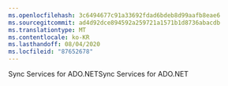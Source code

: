 ```yaml
---
ms.openlocfilehash: 3c6494677c91a33692fdad6bdeb8d99aafb8eae6
ms.sourcegitcommit: ad4d92dce894592a259721a1571b1d8736abacdb
ms.translationtype: MT
ms.contentlocale: ko-KR
ms.lasthandoff: 08/04/2020
ms.locfileid: "87652678"
---
```

<span data-ttu-id="9f523-101">Sync Services for ADO.NET</span><span class="sxs-lookup"><span data-stu-id="9f523-101">Sync Services for ADO.NET</span></span>
